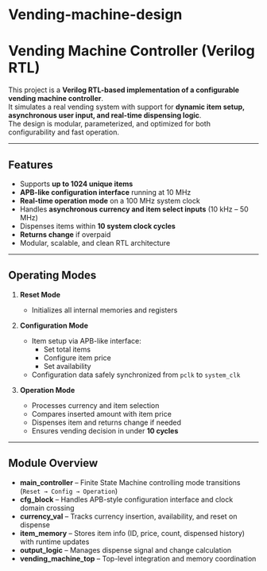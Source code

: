 # Vending-machine-design
# Vending Machine Controller (Verilog RTL)

This project is a **Verilog RTL-based implementation of a configurable vending machine controller**.  
It simulates a real vending system with support for **dynamic item setup, asynchronous user input, and real-time dispensing logic**.  
The design is modular, parameterized, and optimized for both configurability and fast operation.

---

##  Features
- Supports **up to 1024 unique items**  
- **APB-like configuration interface** running at 10 MHz  
- **Real-time operation mode** on a 100 MHz system clock  
- Handles **asynchronous currency and item select inputs** (10 kHz – 50 MHz)  
- Dispenses items within **10 system clock cycles**  
- **Returns change** if overpaid  
- Modular, scalable, and clean RTL architecture  

---

##  Operating Modes
1. **Reset Mode**  
   - Initializes all internal memories and registers  

2. **Configuration Mode**  
   - Item setup via APB-like interface:  
     - Set total items  
     - Configure item price  
     - Set availability  
   - Configuration data safely synchronized from `pclk` to `system_clk`  

3. **Operation Mode**  
   - Processes currency and item selection  
   - Compares inserted amount with item price  
   - Dispenses item and returns change if needed  
   - Ensures vending decision in under **10 cycles**  

---

##  Module Overview
- **main_controller** – Finite State Machine controlling mode transitions (`Reset → Config → Operation`)  
- **cfg_block** – Handles APB-style configuration interface and clock domain crossing  
- **currency_val** – Tracks currency insertion, availability, and reset on dispense  
- **item_memory** – Stores item info (ID, price, count, dispensed history) with runtime updates  
- **output_logic** – Manages dispense signal and change calculation  
- **vending_machine_top** – Top-level integration and memory coordination  
